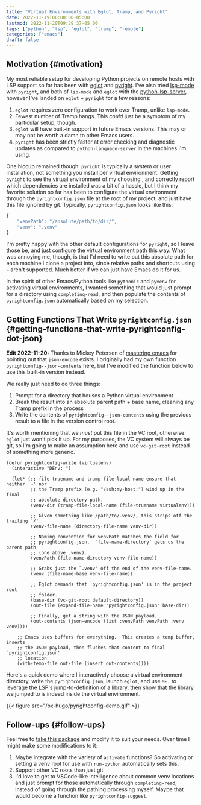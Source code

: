 ```yaml
---
title: "Virtual Environments with Eglot, Tramp, and Pyright"
date: 2022-11-19T00:00:00-05:00
lastmod: 2022-11-20T09:29:37-05:00
tags: ["python", "lsp", "eglot", "tramp", "remote"]
categories: ["emacs"]
draft: false
---
```


## Motivation {#motivation}

My most reliable setup for developing Python projects on remote hosts with LSP support
 so far has been with [eglot](https://github.com/joaotavora/eglot) and [pyright](https://github.com/microsoft/pyright).  I've also tried [lsp-mode](https://emacs-lsp.github.io/lsp-mode/) with `pyright`, and
both of `lsp-mode` and `eglot` with the [python-lsp-server](https://github.com/python-lsp/python-lsp-server), however I've landed on `eglot` +
`pyright` for a few reasons:

1.  `eglot` requires zero configuration to work over Tramp, unlike `lsp-mode`.
2.  Fewest number of Tramp hangs.  This _could_ just be a symptom of my particular setup,
    though.
3.  `eglot` will have built-in support in future Emacs versions.  This may or may not be
    worth a damn to other Emacs users.
4.  `pyright` has been strictly faster at error checking and diagnostic updates as
    compared to `python-language-server` in the machines I'm using.

One hiccup remained though: `pyright` is typically a system or user installation, not
something you install per virtual environment.  Getting `pyright` to see the virtual
environment of my choosing , and correctly report which dependencies are installed was a
bit of a hassle, but I think my favorite solution so far has been to configure the virtual
environment through the `pyrightconfig.json` file at the root of my project, and just have
this file ignored by git.  Typically, `pyrightconfig.json` looks like this:

```js
{
    "venvPath": "/absolute/path/to/dir/",
    "venv": ".venv"
}
```

I'm pretty happy with the other default configurations for `pyright`, so I leave those be,
and just configure the virtual environment path this way.  What was annoying me, though,
is that I'd need to write out this absolute path for each machine I clone a project into,
since relative paths and shortcuts using `~` aren't supported.  Much better if we can just
have Emacs do it for us.

In the spirit of other Emacs/Python tools like `pythonic` and `pyvenv` for activating virtual
environments, I wanted something that would just prompt for a directory using
`completing-read`, and then populate the contents of `pyrightconfig.json` automatically based
on my selection.


## Getting Functions That Write `pyrightconfig.json` {#getting-functions-that-write-pyrightconfig-dot-json}

**Edit 2022-11-20:** Thanks to Mickey Petersen of [mastering emacs](https://www.masteringemacs.org/) for pointing out that
`json-encode` exists.  I originally had my own function `pyrightconfig--json-contents` here,
but I've modified the function below to use this built-in version instead.

We really just need to do three things:

1.  Prompt for a directory that houses a Python virtual environment
2.  Break the result into an absolute parent path + base name, cleaning any Tramp prefix in
    the process
3.  Write the contents of `pyrightconfig--json-contents` using the previous result to a file
    in the version control root.

It's worth mentioning that we _must_ put this file in the VC root, otherwise `eglot` just
won't pick it up.  For my purposes, the VC system will always be git, so I'm going to make
an assumption here and use `vc-git-root` instead of something more generic.

```emacs-lisp
(defun pyrightconfig-write (virtualenv)
  (interactive "DEnv: ")

  (let* (;; file-truename and tramp-file-local-name ensure that neither `~' nor
         ;; the Tramp prefix (e.g. "/ssh:my-host:") wind up in the final
         ;; absolute directory path.
         (venv-dir (tramp-file-local-name (file-truename virtualenv)))

         ;; Given something like /path/to/.venv/, this strips off the trailing `/'.
         (venv-file-name (directory-file-name venv-dir))

         ;; Naming convention for venvPath matches the field for
         ;; pyrightconfig.json.  `file-name-directory' gets us the parent path
         ;; (one above .venv).
         (venvPath (file-name-directory venv-file-name))

         ;; Grabs just the `.venv' off the end of the venv-file-name.
         (venv (file-name-base venv-file-name))

         ;; Eglot demands that `pyrightconfig.json' is in the project root
         ;; folder.
         (base-dir (vc-git-root default-directory))
         (out-file (expand-file-name "pyrightconfig.json" base-dir))

         ;; Finally, get a string with the JSON payload.
         (out-contents (json-encode (list :venvPath venvPath :venv venv))))

    ;; Emacs uses buffers for everything.  This creates a temp buffer, inserts
    ;; the JSON payload, then flushes that content to final `pyrightconfig.json'
    ;; location
    (with-temp-file out-file (insert out-contents))))
```

Here's a quick demo where I interactively choose a virtual environment directory, write
the `pyrightconfig.json`, launch `eglot`, and use `M-.` to leverage the LSP's jump-to-definition
of a library, then show that the library we jumped to is indeed inside the virtual
environment.

{{< figure src="/ox-hugo/pyrightconfig-demo.gif" >}}


## Follow-ups {#follow-ups}

Feel free to [take this package](https://github.com/renzmann/.emacs.d/blob/30480545b04ac05448af32bd796d8cb8edda531f/site-lisp/pyrightconfig.el) and modify it to suit your needs.  Over time I might make
some modifications to it:

1.  Maybe integrate with the variety of `activate` functions?  So activating or setting a
    venv root for use with `run-python` automatically sets this.
2.  Support other VC roots than just git
3.  I'd love to get to VSCode-like intelligence about common venv locations and just prompt
    for those automatically through `completing-read`, instead of going through the pathing
    processing myself.  Maybe that would become a function like `pyrightconfig-suggest`.

